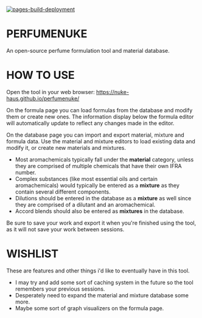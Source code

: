 [![pages-build-deployment](https://github.com/nuke-haus/perfumenuke/actions/workflows/pages/pages-build-deployment/badge.svg)](https://github.com/nuke-haus/perfumenuke/actions/workflows/pages/pages-build-deployment)

# PERFUMENUKE
An open-source perfume formulation tool and material database. 

# HOW TO USE

Open the tool in your web browser: https://nuke-haus.github.io/perfumenuke/

On the formula page you can load formulas from the database and modify them or create new ones. The information display below the formula editor will automatically update to reflect any changes made in the editor.

On the database page you can import and export material, mixture and formula data. Use the material and mixture editors to load existing data and modify it, or create new materials and mixtures. 

- Most aromachemicals typically fall under the **material** category, unless they are comprised of multiple chemicals that have their own IFRA number. 
- Complex substances (like most essential oils and certain aromachemicals) would typically be entered as a **mixture** as they contain several different components. 
- Dilutions should be entered in the database as a **mixture** as well since they are comprised of a dilutant and an aromachemical. 
- Accord blends should also be entered as **mixtures** in the database.

Be sure to save your work and export it when you're finished using the tool, as it will not save your work between sessions. 

# WISHLIST

These are features and other things i'd like to eventually have in this tool.

- I may try and add some sort of caching system in the future so the tool remembers your previous sessions.
- Desperately need to expand the material and mixture database some more.
- Maybe some sort of graph visualizers on the formula page.
